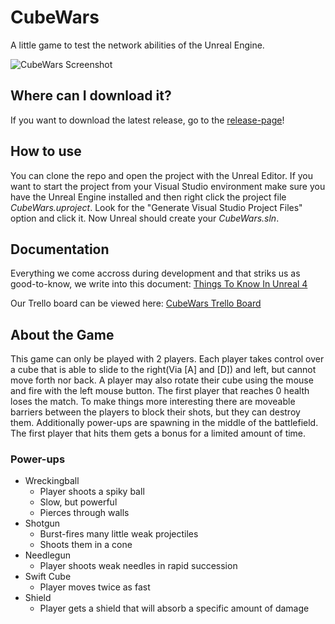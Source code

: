 # CubeWars
A little game to test the network abilities of the Unreal Engine.

![CubeWars Screenshot](https://raw.githubusercontent.com/e0925357/CubeWars/master/Screenshots/ScreenshotAlpha0.0.3.png)

## Where can I download it?
If you want to download the latest release, go to the [release-page](https://github.com/e0925357/CubeWars/releases)!

## How to use
You can clone the repo and open the project with the Unreal Editor. If you want to start the project from your Visual Studio environment make sure you have the Unreal Engine installed and then right click the project file *CubeWars.uproject*. Look for the "Generate Visual Studio Project Files" option and click it. Now Unreal should create your *CubeWars.sln*.

## Documentation
Everything we come accross during development and that striks us as good-to-know, we write into this document: [Things To Know In Unreal 4](https://docs.google.com/document/d/1hdAtmGNz1iXU4afkwl60ZWZNHC873rm3fqy7Lf0NVBo/pub)

Our Trello board can be viewed here: [CubeWars Trello Board](https://trello.com/b/lxfkdOQE/cubewars)

## About the Game
This game can only be played with 2 players. Each player takes control over a cube that is able to slide to the right(Via [A] and [D]) and left, but cannot move forth nor back. A player may also rotate their cube using the mouse and fire with the left mouse button. The first player that reaches 0 health loses the match. To make things more interesting there are moveable barriers between the players to block their shots, but they can destroy them. Additionally power-ups are spawning in the middle of the battlefield. The first player that hits them gets a bonus for a limited amount of time.

### Power-ups
* Wreckingball
  * Player shoots a spiky ball
  * Slow, but powerful
  * Pierces through walls
* Shotgun
  * Burst-fires many little weak projectiles
  * Shoots them in a cone
* Needlegun
  * Player shoots weak needles in rapid succession
* Swift Cube
  * Player moves twice as fast
* Shield
  * Player gets a shield that will absorb a specific amount of damage
